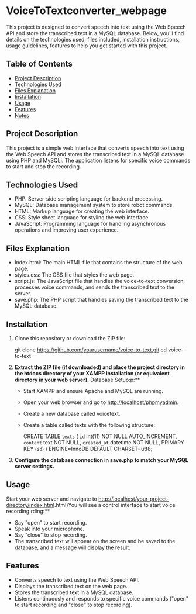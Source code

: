 # VoiceToTextconverter_webpage
This project is designed to convert speech into text using the Web Speech API and store the transcribed text in a MySQL database. Below, you'll find details on the technologies used, files included, installation instructions, usage guidelines, features to help you get started with this project.

## Table of Contents

- [Project Description](#project-description)
- [Technologies Used](#technologies-used)
- [Files Explanation](#files-explanation)
- [Installation](#installation)
- [Usage](#usage)
- [Features](#features)
- [Notes](#notes)

## Project Description

This project is a simple web interface that converts speech into text using the Web Speech API and stores the transcribed text in a MySQL database using PHP and MySQLi. The application listens for specific voice commands to start and stop the recording.

## Technologies Used

- PHP: Server-side scripting language for backend processing.
- MySQL: Database management system to store robot commands.
- HTML: Markup language for creating the web interface.
- CSS: Style sheet language for styling the web interface.
- JavaScript: Programming language for handling asynchronous operations and improving user experience.

## Files Explanation

- index.html: The main HTML file that contains the structure of the web page.
- styles.css: The CSS file that styles the web page.
- script.js: The JavaScript file that handles the voice-to-text conversion, processes voice commands, and sends the transcribed text to the server.
- save.php: The PHP script that handles saving the transcribed text to the MySQL database.

## Installation

1. Clone this repository or download the ZIP file:

  
   git clone https://github.com/yourusername/voice-to-text.git
   cd voice-to-text
   
2. **Extract the ZIP file (if downloaded) and place the project directory in the htdocs directory of your XAMPP installation (or equivalent directory in your web server).**
Database Setup:p:**

   - Start XAMPP and ensure Apache and MySQL are running.
   - Open your web browser and go to [http://localhost/phpmyadmin](http://localhost/phpmyadmin).
   - Create a new database called voicetext.
   - Create a table called texts with the following structure:

    
     CREATE TABLE `texts` (
       `id` int(11) NOT NULL AUTO_INCREMENT,
       `content` text NOT NULL,
       `created_at` datetime NOT NULL,
       PRIMARY KEY (`id`)
     ) ENGINE=InnoDB DEFAULT CHARSET=utf8;
     
4. **Configure the database connection in save.php to match your MySQL server settings.**

## Usage
Start your web server and navigate to [http://localhost/your-project-directory/index.html](http://localhost/your-project-directory/index.html).html)You will see a control interface to start voice recording:rding:**

   - Say "open" to start recording.
   - Speak into your microphone.
   - Say "close" to stop recording.
   - The transcribed text will appear on the screen and be saved to the database, and a message will display the result.

## Features

- Converts speech to text using the Web Speech API.
- Displays the transcribed text on the web page.
- Stores the transcribed text in a MySQL database.
- Listens continuously and responds to specific voice commands ("open" to start recording and "close" to stop recording).
